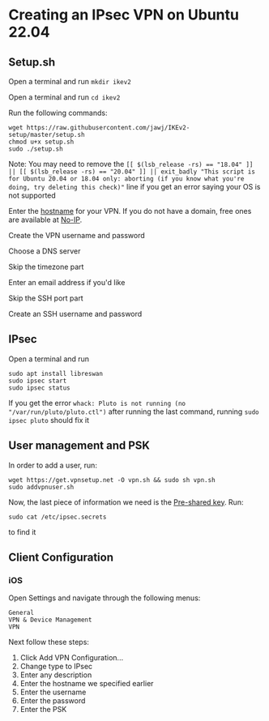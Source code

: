 # Creating an IPsec VPN on Ubuntu 22.04

## Setup.sh

Open a terminal and run `mkdir ikev2`  

Open a terminal and run `cd ikev2`  

Run the following commands:

    wget https://raw.githubusercontent.com/jawj/IKEv2-setup/master/setup.sh
    chmod u+x setup.sh
    sudo ./setup.sh

Note: You may need to remove the `[[ $(lsb_release -rs) == "18.04" ]] || [[ $(lsb_release -rs) == "20.04" ]] || exit_badly "This script is for Ubuntu 20.04 or 18.04 only: aborting (if you know what you're doing, try deleting this check)"` line if you get an error saying your OS is not supported  

Enter the [hostname](https://en.wikipedia.org/wiki/Hostname) for your VPN. If you do not have a domain, free ones are available at [No-IP](https://www.noip.com/).  

Create the VPN username and password

Choose a DNS server  

Skip the timezone part  

Enter an email address if you'd like

Skip the SSH port part  

Create an SSH username and password

## IPsec

Open a terminal and run

    sudo apt install libreswan
    sudo ipsec start
    sudo ipsec status
If you get the error `whack: Pluto is not running (no "/var/run/pluto/pluto.ctl")` after running the last command, running `sudo ipsec pluto` should fix it

## User management and PSK
In order to add a user, run:

    wget https://get.vpnsetup.net -O vpn.sh && sudo sh vpn.sh
    sudo addvpnuser.sh
Now, the last piece of information we need is the [Pre-shared key](https://en.wikipedia.org/wiki/Pre-shared_key). Run:

    sudo cat /etc/ipsec.secrets
to find it
## Client Configuration

### iOS

Open Settings and navigate through the following menus:
    
    General
    VPN & Device Management
    VPN
Next follow these steps: 
1. Click Add VPN Configuration...
2. Change type to IPsec
3. Enter any description
4. Enter the hostname we specified earlier
5. Enter the username
6. Enter the password
7. Enter the PSK  
